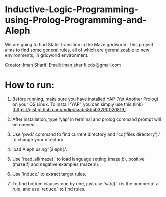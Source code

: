 # Inductive-Logic-Programming-using-Prolog-Programming-and-Aleph
We are going to find State Transition in the Maze gridworld. This project aims to find some general rules, all of which are gereralizeable to new environments, in gridworld environment.

Creator: Iman Sharifi
Email: iman.sharifi.edu@gmail.com

# How to run:

1. Before running, make sure you have installed YAP (Yet Another Prolog) on your OS Linux.
  To install 'YAP', you can simply use this (link)[https://gist.github.com/mdip/caab58b5b329ff02d819].
  
2. After installation, type 'yap' in terminal and prolog command prompt will be opened.

3. Use 'pwd.' command to find current directory and "cd('files directory')." to change your directory.

4. load Aleph using '[aleph].'.

5. Use 'read_all(maze).' to load language setting (maze.b), positive (maze.f) and negative examples (maze.n).

6. Use 'induce.' to extract target rules.

7. To find bottum clauses one by one, just use 'sat(i).' i is the number of a rule, and use 'reduce.' to find rules.

